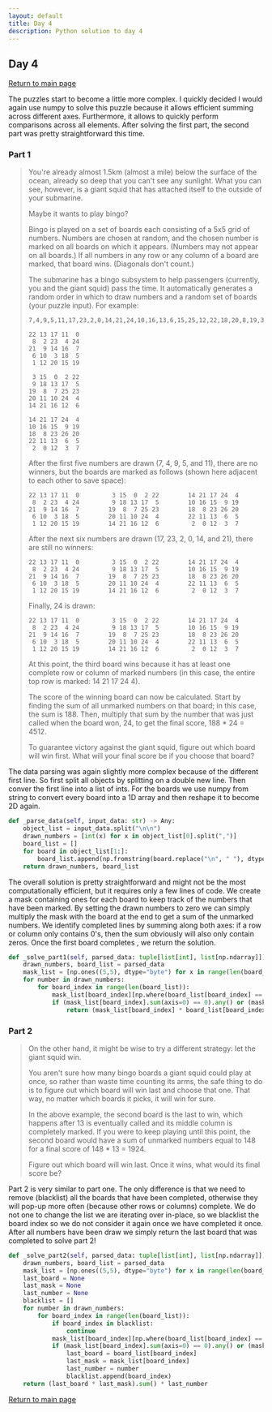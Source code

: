 ```yaml
---
layout: default
title: Day 4
description: Python solution to day 4
---
```


## Day 4

[Return to main page](../)


The puzzles start to become a little more complex. I quickly decided I would again use numpy to solve this puzzle
because it allows efficient summing across different axes. Furthermore, it allows to quickly perform comparisons across
all elements. After solving the first part, the second part was pretty straightforward this time.


### Part 1
> You're already almost 1.5km (almost a mile) below the surface of the ocean, already so deep that you can't see any sunlight. What you can see, however, is a giant squid that has attached itself to the outside of your submarine.
> 
> Maybe it wants to play bingo?
> 
> Bingo is played on a set of boards each consisting of a 5x5 grid of numbers. Numbers are chosen at random, and the chosen number is marked on all boards on which it appears. (Numbers may not appear on all boards.) If all numbers in any row or any column of a board are marked, that board wins. (Diagonals don't count.)
> 
> The submarine has a bingo subsystem to help passengers (currently, you and the giant squid) pass the time. It automatically generates a random order in which to draw numbers and a random set of boards (your puzzle input). For example:
> ```
> 7,4,9,5,11,17,23,2,0,14,21,24,10,16,13,6,15,25,12,22,18,20,8,19,3,26,1
> 
> 22 13 17 11  0
>  8  2 23  4 24
> 21  9 14 16  7
>  6 10  3 18  5
>  1 12 20 15 19
> 
>  3 15  0  2 22
>  9 18 13 17  5
> 19  8  7 25 23
> 20 11 10 24  4
> 14 21 16 12  6
> 
> 14 21 17 24  4
> 10 16 15  9 19
> 18  8 23 26 20
> 22 11 13  6  5
>  2  0 12  3  7
> ```
> After the first five numbers are drawn (7, 4, 9, 5, and 11), there are no winners, but the boards are marked as follows (shown here adjacent to each other to save space):
> ```
> 22 13 17 11  0         3 15  0  2 22        14 21 17 24  4
>  8  2 23  4 24         9 18 13 17  5        10 16 15  9 19
> 21  9 14 16  7        19  8  7 25 23        18  8 23 26 20
>  6 10  3 18  5        20 11 10 24  4        22 11 13  6  5
>  1 12 20 15 19        14 21 16 12  6         2  0 12  3  7
>  ```
> After the next six numbers are drawn (17, 23, 2, 0, 14, and 21), there are still no winners:
> ```
> 22 13 17 11  0         3 15  0  2 22        14 21 17 24  4
>  8  2 23  4 24         9 18 13 17  5        10 16 15  9 19
> 21  9 14 16  7        19  8  7 25 23        18  8 23 26 20
>  6 10  3 18  5        20 11 10 24  4        22 11 13  6  5
>  1 12 20 15 19        14 21 16 12  6         2  0 12  3  7
>  ```
> Finally, 24 is drawn:
> ```
> 22 13 17 11  0         3 15  0  2 22        14 21 17 24  4
>  8  2 23  4 24         9 18 13 17  5        10 16 15  9 19
> 21  9 14 16  7        19  8  7 25 23        18  8 23 26 20
>  6 10  3 18  5        20 11 10 24  4        22 11 13  6  5
>  1 12 20 15 19        14 21 16 12  6         2  0 12  3  7
>  ```
> At this point, the third board wins because it has at least one complete row or column of marked numbers (in this case, the entire top row is marked: 14 21 17 24 4).
> 
> The score of the winning board can now be calculated. Start by finding the sum of all unmarked numbers on that board; in this case, the sum is 188. Then, multiply that sum by the number that was just called when the board won, 24, to get the final score, 188 * 24 = 4512.
> 
> To guarantee victory against the giant squid, figure out which board will win first. What will your final score be if you choose that board?


 The data parsing was again slightly more complex because of the different first line. So first split all objects by splitting on a double new line. Then conver the first line into a list of ints. For the boards we use numpy from string to convert every board into a 1D array and then reshape it to become 2D again. 
```python
def _parse_data(self, input_data: str) -> Any:
    object_list = input_data.split("\n\n")
    drawn_numbers = [int(x) for x in object_list[0].split(",")]
    board_list = []
    for board in object_list[1:]:
        board_list.append(np.fromstring(board.replace("\n", " "), dtype="int", sep=" ").reshape(5, 5))
    return drawn_numbers, board_list
```

 The overall solution is pretty straightforward and might not be the most computationally efficient, but it requires only a few lines of code. We create a mask containing ones for each board to keep track of the numbers that have been marked. By setting the drawn numbers to zero we can simply multiply the mask with the board at the end to get a sum of the unmarked numbers. We identify completed lines by summing along both axes: if a row or column only contains 0's, then the sum obviously will also only contain zeros. Once the first board completes , we return the solution. 
```python
def _solve_part1(self, parsed_data: tuple[list[int], list[np.ndarray]]) -> Any:
    drawn_numbers, board_list = parsed_data
    mask_list = [np.ones((5,5), dtype="byte") for x in range(len(board_list))]
    for number in drawn_numbers:
        for board_index in range(len(board_list)):
            mask_list[board_index][np.where(board_list[board_index] == number)] = 0
            if (mask_list[board_index].sum(axis=0) == 0).any() or (mask_list[board_index].sum(axis=1) == 0).any():
                return (mask_list[board_index] * board_list[board_index]).sum() * number
```

### Part 2

> On the other hand, it might be wise to try a different strategy: let the giant squid win.
> 
> You aren't sure how many bingo boards a giant squid could play at once, so rather than waste time counting its arms, the safe thing to do is to figure out which board will win last and choose that one. That way, no matter which boards it picks, it will win for sure.
> 
> In the above example, the second board is the last to win, which happens after 13 is eventually called and its middle column is completely marked. If you were to keep playing until this point, the second board would have a sum of unmarked numbers equal to 148 for a final score of 148 * 13 = 1924.
> 
> Figure out which board will win last. Once it wins, what would its final score be?

 Part 2 is very similar to part one. The only difference is that we need to remove (blacklist) all the boards that have been completed, otherwise they will pop-up more often (because other rows or columns) complete. We do not one to change the list we are iterating over in-place, so we blacklist the board index so we do not consider it again once we have completed it once. After all numbers have been draw we simply return the last board that was completed to solve part 2! 
```python
def _solve_part2(self, parsed_data: tuple[list[int], list[np.ndarray]]) -> Any:
    drawn_numbers, board_list = parsed_data
    mask_list = [np.ones((5,5), dtype="byte") for x in range(len(board_list))]
    last_board = None
    last_mask = None
    last_number = None
    blacklist = []
    for number in drawn_numbers:
        for board_index in range(len(board_list)):
            if board_index in blacklist:
                continue
            mask_list[board_index][np.where(board_list[board_index] == number)] = 0
            if (mask_list[board_index].sum(axis=0) == 0).any() or (mask_list[board_index].sum(axis=1) == 0).any():
                last_board = board_list[board_index]
                last_mask = mask_list[board_index]
                last_number = number
                blacklist.append(board_index)
    return (last_board * last_mask).sum() * last_number
```

[Return to main page](../)